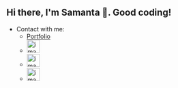 ## Hi there, I'm Samanta 👋. Good coding!


- Contact with me:
  - [Portfolio](https://samantao93.github.io/portfolio/)
  - [<img width="30" height="30" alt="image" src="https://github.com/user-attachments/assets/de72d515-d798-4477-9810-f2c0d7725781" />](https://www.linkedin.com/in/samanta-ortuno/)
  - [<img width="30" height="30" alt="image" src="https://github.com/user-attachments/assets/a68aa05a-36f1-4f2d-af55-14f112cec1a9" />](https://orcid.org/0000-0003-0731-6975)
  - [<img width="30" height="30" alt="image" src="https://github.com/user-attachments/assets/22c0587a-8187-41d3-85c7-4a37c18661d4" />](mailto:samanta.ortuno@gmail.com)

 



<!--
**Samantao93/samantao93** is a ✨ _special_ ✨ repository because its `README.md` (this file) appears on your GitHub profile.

Here are some ideas to get you started:

- 🔭 I’m currently working on ...
- 🌱 I’m currently learning ...
- 👯 I’m looking to collaborate on ...
- 🤔 I’m looking for help with ...
- 💬 Ask me about ...
- 📫 How to reach me: ...
- 😄 Pronouns: ...
- ⚡ Fun fact: ...
-->
